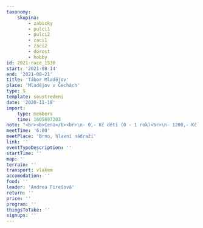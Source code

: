 ```yaml
---
taxonomy:
    skupina:
        - zabicky
        - pulci1
        - pulci2
        - zaci1
        - zaci2
        - dorost
        - hobby
id: 2021-race_1530
start: '2021-08-14'
end: '2021-08-21'
title: 'Tábor Mladějov'
place: 'Mladějov v Čechách'
type: S
template: soustredeni
date: '2020-11-18'
import:
    type: members
    time: 1605697203
note: "<br><b>Cena</b><br>\n- 0,- Kč děti (0 - 1 rok)<br>\n- 1200,- Kč malé žabičky (1 - 3 let)<br>\n- 3300,- Kč žabičky (4 - 6 let)<br>\n- 3500,- Kč pulci (6 - 10 let)<br>\n- 3800,- Kč žáci (10 - 14 let)<br>\n- 4000,- Kč dorostenci (15 - 18 let)<br>\n- 6900,- Kč sourozenci (2 sourozenci 4 - 14 let)<br>\n- 4200,- Kč dospělý člen rodiny<br>\n- vedoucí dle individuální domluvy"
meetTime: '6:00'
meetPlace: 'Brno, hlavní nádraží'
link: ''
eventTypeDescription: ''
startTime: ''
map: ''
terrain: ''
transport: vlakem
accomodation: ''
food: ''
leader: 'Andrea Firešová'
return: ''
price: ''
program: ''
thingsToTake: ''
signups: ''
---
```


